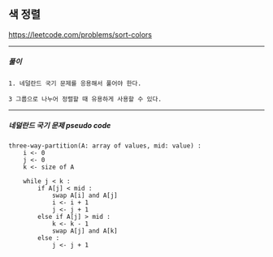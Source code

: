 ## 색 정렬

https://leetcode.com/problems/sort-colors

---

<h5> 풀이 </h5>

    1. 네덜란드 국기 문제를 응용해서 풀어야 한다.

    3 그룹으로 나누어 정렬할 때 유용하게 사용할 수 있다.

---

<h5> 네덜란드 국기 문제 pseudo code </h5>

    three-way-partition(A: array of values, mid: value) :
        i <- 0
        j <- 0
        k <- size of A

        while j < k :
            if A[j] < mid :
                swap A[i] and A[j]
                i <- i + 1
                j <- j + 1
            else if A[j] > mid :
                k <- k - 1
                swap A[j] and A[k]
            else :
                j <- j + 1